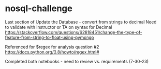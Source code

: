 # nosql-challenge

Last section of Update the Database - convert from strings to decimal
Need to validate with instructor or TA on syntax for Decimal
https://stackoverflow.com/questions/62818451/change-the-type-of-feature-from-string-to-float-using-pymongo

Referenced for $regex for analysis question #2
https://docs.python.org/3.8/howto/regex.html#

Completed both notebooks - need to review vs. requirements (7-30-23)

